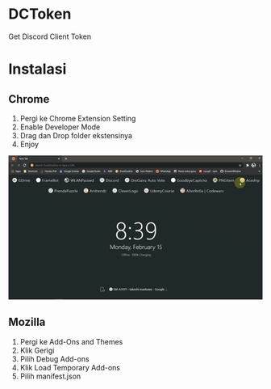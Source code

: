 # DCToken
Get Discord Client Token

# Instalasi

## Chrome
1. Pergi ke Chrome Extension Setting
2. Enable Developer Mode
3. Drag dan Drop folder ekstensinya
4. Enjoy

![Instalasi](https://github.com/awalariansyah/rokuyonGBD/blob/main/instalasi.gif)

## Mozilla
1. Pergi ke Add-Ons and Themes
2. Klik Gerigi
3. Pilih Debug Add-ons
4. Klik Load Temporary Add-ons
5. Pilih manifest.json

